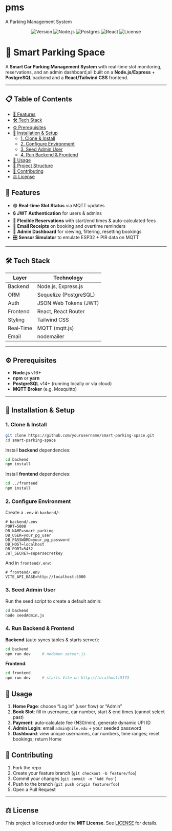 # pms

A Parking Management System

<p align="center">
  <img src="https://img.shields.io/badge/Smart%20Parking%20Space-v1.0.0-blue" alt="Version" />
  <img src="https://img.shields.io/badge/Node.js-v16.x-green" alt="Node.js" />
  <img src="https://img.shields.io/badge/PostgreSQL-v14-blue" alt="Postgres" />
  <img src="https://img.shields.io/badge/React-v18.2.0-blue" alt="React" />
  <img src="https://img.shields.io/badge/License-MIT-yellow" alt="License" />
</p>

# 🚗 Smart Parking Space

A **Smart Car Parking Management System** with real-time slot monitoring, reservations, and an admin dashboard,all built on a **Node.js/Express** + **PostgreSQL** backend and a **React/Tailwind CSS** frontend.

---

## 📋 Table of Contents

- [🎯 Features](#-features)
- [🛠 Tech Stack](#-tech-stack)
- [⚙️ Prerequisites](#️-prerequisites)
- [🔧 Installation & Setup](#-installation--setup)
  - [1. Clone & Install](#1-clone--install)
  - [2. Configure Environment](#2-configure-environment)
  - [3. Seed Admin User](#3-seed-admin-user)
  - [4. Run Backend & Frontend](#4-run-backend--frontend)
- [🚀 Usage](#-usage)
- [📁 Project Structure](#-project-structure)
- [🤝 Contributing](#-contributing)
- [⚖️ License](#️-license)

## 🎯 Features

- 🟢 **Real‑time Slot Status** via MQTT updates
- 🔒 **JWT Authentication** for users & admins
- 📅 **Flexible Reservations** with start/end times & auto‑calculated fees
- 📧 **Email Receipts** on booking and overtime reminders
- 🔄 **Admin Dashboard** for viewing, filtering, resetting bookings
- 🎛 **Sensor Simulator** to emulate ESP32 + PIR data on MQTT

---

## 🛠 Tech Stack

| Layer     | Technology             |
| --------- | ---------------------- |
| Backend   | Node.js, Express.js    |
| ORM       | Sequelize (PostgreSQL) |
| Auth      | JSON Web Tokens (JWT)  |
| Frontend  | React, React Router    |
| Styling   | Tailwind CSS           |
| Real‑Time | MQTT (mqtt.js)         |
| Email     | nodemailer             |

---

## ⚙️ Prerequisites

- **Node.js** v16+
- **npm** or **yarn**
- **PostgreSQL** v14+ (running locally or via cloud)
- **MQTT Broker** (e.g. Mosquitto)

---

## 🔧 Installation & Setup

### 1. Clone & Install

```bash
git clone https://github.com/yourusername/smart-parking-space.git
cd smart-parking-space
```

Install **backend** dependencies:

```bash
cd backend
npm install
```

Install **frontend** dependencies:

```bash
cd ../frontend
npm install
```

### 2. Configure Environment

Create a `.env` in `backend/`:

```env
# backend/.env
PORT=5000
DB_NAME=smart_parking
DB_USER=your_pg_user
DB_PASSWORD=your_pg_password
DB_HOST=localhost
DB_PORT=5432
JWT_SECRET=supersecretkey
```

And in `frontend/.env`:

```env
# frontend/.env
VITE_API_BASE=http://localhost:5000
```

### 3. Seed Admin User

Run the seed script to create a default admin:

```bash
cd backend
node seedAdmin.js
```

### 4. Run Backend & Frontend

**Backend** (auto syncs tables & starts server):

```bash
cd backend
npm run dev     # nodemon server.js
```

**Frontend**:

```bash
cd frontend
npm run dev     # starts Vite on http://localhost:5173
```

## 🚀 Usage

1. **Home Page**: choose “Log In” (user flow) or “Admin”
2. **Book Slot**: fill in username, car number, start & end times (cannot select past)
3. **Payment**: auto‑calculate fee (₦30/min), generate dynamic UPI ID
4. **Admin Login**: email `admin@nile.edu` + your seeded password
5. **Dashboard**: view unique usernames, car numbers, time ranges; reset bookings; return Home

## 🤝 Contributing

1. Fork the repo
2. Create your feature branch (`git checkout -b feature/foo`)
3. Commit your changes (`git commit -m 'Add foo'`)
4. Push to the branch (`git push origin feature/foo`)
5. Open a Pull Request

---

## ⚖️ License

This project is licensed under the **MIT License**. See [LICENSE](LICENSE) for details.
